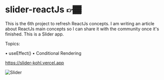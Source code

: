 # slider-reactJs 👉🏾

This is the 6th project to refresh ReactJs concepts. I am writing an article about ReactJs main concepts so I can share it with the community once it's finished.
This is a Slider app.

Topics:

• useEffect() • Conditional Rendering

https://slider-kohl.vercel.app


![Slider](https://user-images.githubusercontent.com/60779542/108207784-a598ce80-7141-11eb-9377-2ab437a35b5f.png)
